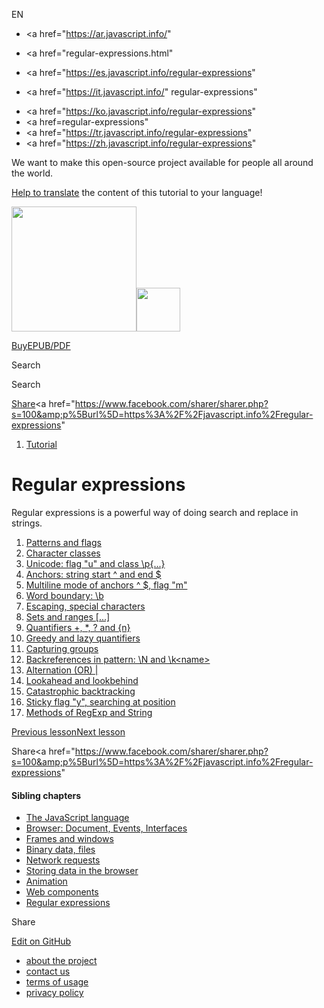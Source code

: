 EN

- <a href="https://ar.javascript.info/"
- <a href="regular-expressions.html"
- <a href="https://es.javascript.info/regular-expressions"

- <a href="https://it.javascript.info/"
  regular-expressions"

<!-- -->

- <a href="https://ko.javascript.info/regular-expressions"
- <a href=regular-expressions"
- <a href="https://tr.javascript.info/regular-expressions"
- <a href="https://zh.javascript.info/regular-expressions"

We want to make this open-source project available for people all around the world.

[Help to translate](translate.html) the content of this tutorial to your language!

<a href="index.html" class="sitetoolbar__link sitetoolbar__link_logo"><img src="img/sitetoolbar__logo_en.svg" class="sitetoolbar__logo sitetoolbar__logo_normal" width="200" /><img src="img/sitetoolbar__logo_small_en.svg" class="sitetoolbar__logo sitetoolbar__logo_small" width="70" /></a>

<a href="ebook.html" class="buy-book-button"><span class="buy-book-button__extra-text">Buy</span>EPUB/PDF</a>

Search

Search

<a href="tutorial/map.html" class="map">

<span class="share-icons__title">Share</span><a href="https://twitter.com/share?url=https%3A%2F%2Fjavascript.info%2Fregular-expressions" class="share share_tw"></a><a href="https://www.facebook.com/sharer/sharer.php?s=100&amp;p%5Burl%5D=https%3A%2F%2Fjavascript.info%2Fregular-expressions" </a>

1.  <a href="index.html" class="breadcrumbs__link"><span class="breadcrumbs__hidden-text">Tutorial</span></a>

# Regular expressions

Regular expressions is a powerful way of doing search and replace in strings.

1.  <a href="regexp-introduction.html" class="lessons-list__link">Patterns and flags</a>
2.  <a href="regexp-character-classes.html" class="lessons-list__link">Character classes</a>
3.  <a href="regexp-unicode.html" class="lessons-list__link">Unicode: flag "u" and class \p{...}</a>
4.  <a href="regexp-anchors.html" class="lessons-list__link">Anchors: string start ^ and end $</a>
5.  <a href="regexp-multiline-mode.html" class="lessons-list__link">Multiline mode of anchors ^ $, flag "m"</a>
6.  <a href="regexp-boundary.html" class="lessons-list__link">Word boundary: \b</a>
7.  <a href="regexp-escaping.html" class="lessons-list__link">Escaping, special characters</a>
8.  <a href="regexp-character-sets-and-ranges.html" class="lessons-list__link">Sets and ranges [...]</a>
9.  <a href="regexp-quantifiers.html" class="lessons-list__link">Quantifiers +, \*, ? and {n}</a>
10. <a href="regexp-greedy-and-lazy.html" class="lessons-list__link">Greedy and lazy quantifiers</a>
11. <a href="regexp-groups.html" class="lessons-list__link">Capturing groups</a>
12. <a href="regexp-backreferences.html" class="lessons-list__link">Backreferences in pattern: \N and \k&lt;name&gt;</a>
13. <a href="regexp-alternation.html" class="lessons-list__link">Alternation (OR) |</a>
14. <a href="regexp-lookahead-lookbehind.html" class="lessons-list__link">Lookahead and lookbehind</a>
15. <a href="regexp-catastrophic-backtracking.html" class="lessons-list__link">Catastrophic backtracking</a>
16. <a href="regexp-sticky.html" class="lessons-list__link">Sticky flag "y", searching at position</a>
17. <a href="regexp-methods.html" class="lessons-list__link">Methods of RegExp and String</a>

<a href="shadow-dom-events.html" class="page__nav page__nav_prev"><span class="page__nav-text"><span class="page__nav-text-shortcut"></span></span><span class="page__nav-text-alternate">Previous lesson</span></a><a href="regexp-introduction.html" class="page__nav page__nav_next"><span class="page__nav-text"><span class="page__nav-text-shortcut"></span></span><span class="page__nav-text-alternate">Next lesson</span></a>

<span class="share-icons__title">Share</span><a href="https://twitter.com/share?url=https%3A%2F%2Fjavascript.info%2Fregular-expressions" class="share share_tw"></a><a href="https://www.facebook.com/sharer/sharer.php?s=100&amp;p%5Burl%5D=https%3A%2F%2Fjavascript.info%2Fregular-expressions" </a>

<a href="tutorial/map.html" class="map">

<a href="tutorial/map.html" class="map"></a>

#### Sibling chapters

- <a href="js.html" class="sidebar__link">The JavaScript language</a>
- <a href="ui.html" class="sidebar__link">Browser: Document, Events, Interfaces</a>
- <a href="frames-and-windows.html" class="sidebar__link">Frames and windows</a>
- <a href="binary.html" class="sidebar__link">Binary data, files</a>
- <a href="network.html" class="sidebar__link">Network requests</a>
- <a href="data-storage.html" class="sidebar__link">Storing data in the browser</a>
- <a href="animation.html" class="sidebar__link">Animation</a>
- <a href="web-components.html" class="sidebar__link">Web components</a>
- <a href="regular-expressions.html" class="sidebar__link">Regular expressions</a>

Share

<a href="https://twitter.com/share?url=https%3A%2F%2Fjavascript.info%2Fregular-expressions" class="share share_tw sidebar__share"></a><a href="https://www.facebook.com/sharer/sharer.php?s=100&amp;p%5Burl%5D=https%3A%2F%2Fjavascript.info%2Fregular-expressions" class="share share_fb sidebar__share"></a>

<a href="https://github.com/javascript-tutorial/en.javascript.info/blob/master/9-regular-expressions" class="sidebar__link">Edit on GitHub</a>

- <a href="about.html" class="page-footer__link">about the project</a>
- <a href="about.html#contact-us" class="page-footer__link">contact us</a>
- <a href="terms.html" class="page-footer__link">terms of usage</a>
- <a href="privacy.html" class="page-footer__link">privacy policy</a>
